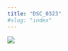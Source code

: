 ```yaml
---
title: "DSC_0323"
#slug: "index"
---
```


[![](/wp-content/2015/05/DSC_0323-300x201.jpg)](/wp-content/2015/05/DSC_0323.jpg)